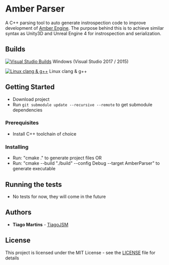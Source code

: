 # Amber Parser

A C++ parsing tool to auto generate instrospection code to improve development of [Amber Engine](https://github.com/TiagoJSM/AmberEngine).
The purpose behind this is to achieve similar syntax as Unity3D and Unreal Engine 4 for instrospection and serialization.

## Builds

[![Visual Studio Builds](https://ci.appveyor.com/api/projects/status/32r7s2skrgm9ubva/branch/master?svg=true)](https://ci.appveyor.com/project/TiagoJSM/amberparser/branch/master) Windows (Visual Studio 2017 / 2015)

[![Linux clang & g++](https://travis-ci.com/TiagoJSM/AmberParser.svg?branch=master)](https://travis-ci.com/TiagoJSM/AmberParser) Linux clang & g++

## Getting Started

* Download project
* Run ```git submodule update --recursive --remote``` to get submodule dependencies

### Prerequisites

* Install C++ toolchain of choice

### Installing

* Run: "cmake ." to generate project files
OR
* Run: "cmake --build "./build" --config Debug --target AmberParser" to generate executable

## Running the tests

* No tests for now, they will come in the future

## Authors

* **Tiago Martins** - [TiagoJSM](https://github.com/TiagoJSM)

## License

This project is licensed under the MIT License - see the [LICENSE](LICENSE) file for details
